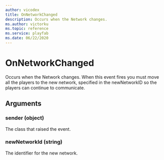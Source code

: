```yaml
---
author: vicodex
title: OnNetworkChanged
description: Occurs when the Network changes.
ms.author: victorku
ms.topic: reference
ms.service: playfab
ms.date: 06/22/2020
---
```


# OnNetworkChanged

Occurs when the Network changes. When this event fires you must move all the players to the new network, specified in the newNetworkID so the players can continue to communicate.

## Arguments

### sender (object)

The class that raised the event.

### newNetworkId (string)

The identifier for the new network.